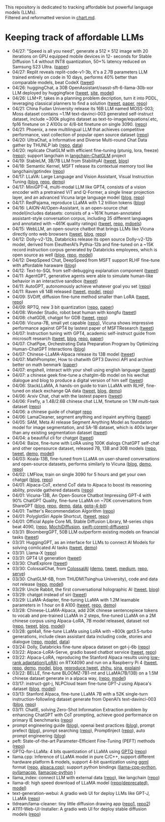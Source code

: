 This repository is dedicated to tracking affordable but powerful language models (LLMs).<br/>Filtered and reformatted version in [chart.md](./chart.md).


# Keeping track of affordable LLMs

- 04/27: "Speed is all you need", generate a 512 × 512 image with 20 iterations on GPU equipped mobile devices in 12- seconds for Stable Diffusion 1.4 without INT8 quantization, 50+% latency reduced on Samsung S23 Ultra. ([paper](https://arxiv.org/pdf/2304.11267.pdf))
- 04/27: Replit reveals replit-code-v1-3b, it's a 2.7B parameters LLM trained entirely on code in 10 days, performs 40% better than comparable models, beat CodeX ([tweet](https://twitter.com/Replit/status/1651344182425051136))
- 04/26: huggingChat, a 30B OpenAssistant/oasst-sft-6-llama-30b-xor LLM deployed by huggingface ([tweet](https://twitter.com/DrJimFan/status/1650910941687730176), [site](https://huggingface.co/chat/), [model](https://huggingface.co/OpenAssistant/oasst-sft-6-llama-30b-xor))
- 04/26: LLM+P, takes in a planning problem decription, turn it into PDDL, leveraging classical planners to find a solution ([tweet](https://twitter.com/IntuitMachine/status/1650771375693389825), [paper](https://arxiv.org/abs/2304.11477), [repo](https://github.com/Cranial-XIX/llm-pddl))
- 04/21: China Fudan University release its 16B LLM named MOSS-003; Moss dataset contains ~1.1M text-davinci-003 generated self-instruct dataset, include ~300k plugins dataset as text-to-image/equations/.etc, fp16 finetune on 2 A100s or 4/8-bit finetune on single 3090.  ([repo](https://github.com/OpenLMLab/MOSS))
- 04/21: Phoenix, a new multilingual LLM that achieves competitive performance, vast collection of popular open source dataset ([repo](https://github.com/FreedomIntelligence/LLMZoo))
- 04/20: UltraChat, a Informative and Diverse Multi-round Chat Data gather by THUNLP lab ([repo](https://github.com/thunlp/UltraChat), [data](https://huggingface.co/datasets/stingning/ultrachat))
- 04/20: replicate ChatGLM with efficient fine-tuning (ptunig, lora, freeze) ([repo](https://github.com/hiyouga/ChatGLM-Efficient-Tuning)); support langchain in [langchain-ChatGLM](https://github.com/imClumsyPanda/langchain-ChatGLM) project
- 04/19: StableLM, 3B/7B LLM from StabilityAI ([tweet](https://twitter.com/StabilityAI/status/1648706159992532992), [blog](https://stability.ai/blog/stability-ai-launches-the-first-of-its-stablelm-suite-of-language-models))
- 04/18: Semantic Kernel, MSFT release its contextual memory tool like langchain/gptindex ([repo](https://github.com/microsoft/semantic-kernel))
- 04/17: LLaVA: Large Language and Vision Assistant, Visual Instruction Tuning ([blog](https://llava-vl.github.io/), [repo](https://github.com/haotian-liu/LLaVA), [demo](https://llava.hliu.cc/))
- 04/17: MiniGPT-4, multi-modal LLM like GPT4, consists of a vision encoder with a pretrained ViT and Q-Former, a single linear projection layer, and an advanced Vicuna large language model ([blog](https://minigpt-4.github.io/), [repo](https://github.com/Vision-CAIR/MiniGPT-4))
- 04/17: RedPajama, reproduce LLaMA with 1.2 trillion tokens ([blog](https://www.together.xyz/blog/redpajama))
- 04/16: LAION-AI/Open-Assistant, is an open-source chat model(includes datasets: consists of a ~161K human-annotated assistant-style conversation corpus, including 35 different languages and annotated with ~461K quality ratings) ([tweet](https://twitter.com/omarsar0/status/1647339407173664772), [repo](https://github.com/LAION-AI/Open-Assistant), [mdoels](https://huggingface.co/laion))
- 04/15: WebLLM, an open-source chatbot that brings LLMs like Vicuna directly onto web browsers ([tweet](https://twitter.com/HongyiJin258/status/1647062309960028160), [blog](https://atlassc.net/2023/03/24/stable-diffusion-prompt), [repo](https://github.com/mlc-ai/web-llm))
- 04/12: Dolly-v2-12b, Databricks release its open source Dolly-v2-12b model, derived from EleutherAI’s Pythia-12b and fine-tuned on a ~15K record instruction corpus generated by Databricks employees, which is open source as well ([blog](https://www.databricks.com/blog/2023/04/12/dolly-first-open-commercially-viable-instruction-tuned-llm), [repo](https://github.com/databrickslabs/dolly), [model](https://huggingface.co/databricks/dolly-v2-12b))
- 04/12: DeepSpeed Chat, DeepSpeed from MSFT support RLHF fine-tune with affordable haraware ([blog](https://github.com/microsoft/DeepSpeed/tree/master/blogs/deepspeed-chat))
- 04/12: Text-to-SQL from self-debugging explanation component ([tweet](https://twitter.com/omarsar0/status/1645963033254981632))
- 04/11: AgentGPT, generative agents were able to simulate human-like behavior in an interactive sandbox ([tweet](https://twitter.com/AlphaSignalAI/status/1645475204712235030))
- 04/11: AutoGPT, autonomously achieve whatever goal you set ([repo](https://github.com/Torantulino/Auto-GPT))
- 04/11: Raven v8 14B released ([tweet](https://twitter.com/BlinkDL_AI/status/1645521711012663296), [model](https://huggingface.co/BlinkDL/rwkv-4-raven), [repo](https://github.com/BlinkDL/ChatRWKV))
- 04/09: SVDiff, diffusion fine-tune method smaller than LoRA ([tweet](https://twitter.com/mk1stats/status/1644830152118120448), [repo](https://github.com/mkshing/svdiff-pytorch))
- 04/09: RPTQ, new 3 bit quantization ([repo](https://github.com/hahnyuan/RPTQ4LLM), [paper](https://arxiv.org/abs/2304.01089))
- 04/08: Wonder Studio, robot beat human with kongfu ([tweet](https://twitter.com/WonderDynamics/status/1644376317595615233))
- 04/08: chatGDB, chatgpt for GDB ([tweet](https://twitter.com/gdb/status/1644452849018077185), [repo](https://github.com/pgosar/ChatGDB))
- 04/08: Vicuna-7B, small yet capable ([repo](https://github.com/lm-sys/FastChat/#vicuna-7b)), Vicuna shows impressive performance against GPT4 by lastest paper of MSFTResearch ([tweet](https://twitter.com/lmsysorg/status/1644439032074768384))
- 04/07: Instruction tuning with GPT4, academic self-instruct guide from microsoft research ([tweet](https://twitter.com/omarsar0/status/1644143324192751616), [blog](https://instruction-tuning-with-gpt-4.github.io/), [repo](https://github.com/Instruction-Tuning-with-GPT-4/GPT-4-LLM), [paper](https://arxiv.org/pdf/2304.03277.pdf))
- 04/07: ChatPipe, Orchestrating Data Preparation Program by Optimizing Human-ChatGPT Interactions ([blog](https://briefgpt.xyz/a/2304.03540))
- 04/07: Chinese-LLaMA-Alpaca release its 13B model ([tweet](https://twitter.com/KCrosner/status/1644285818058731522))
- 04/07: MathPrompter, How to chatwith GPT3 Davinci API and archive better on math benmark ([paper](https://arxiv.org/pdf/2303.05398.pdf))
- 04/07: engshell, interact with your shell using english language ([tweet](https://twitter.com/omarsar0/status/1644333121540698112))
- 04/07: a chinese geek fine-tune a chatglm-6b model on his wechat dialogue and blog to produce a digital version of him self ([tweet](https://greatdk.com/1908.html))
- 04/06: StackLLaMA, A hands-on guide to train LLaMA with RLHF, fine-tuned on stack exchange QA data ([tweet](https://twitter.com/lvwerra/status/1643998302738759683), [blog](https://huggingface.co/blog/stackllama), [demo](https://huggingface.co/spaces/trl-lib/stack-llama))
- 04/06: Arxiv Chat, chat with the lastest papers ([tweet](https://twitter.com/bhutanisanyam1/status/1643811531233148929))
- 04/06: Firefly, a 1.4B/2.6B chinese chat LLM, finetune on 1.1M multi-task dataset ([repo](https://github.com/yangjianxin1/Firefly))
- 04/06: a chinese guide of chatgpt [repo](https://gitlab.com/awesomeai/awesome-chatgpt-zh)
- 04/06: LamaCleaner, segment anything and inpaint anything ([tweet](https://twitter.com/sfjccz/status/1643992289294057472))
- 04/05: SAM, Meta AI release Segment Anything Model as foundation model for image segmentation, and SA-1B dataset, which is 400x larger than any existing segmentation dataset ([tweet](https://twitter.com/MetaAI/status/1643599800414380038))
- 04/04: a beautiful cli for chatgpt ([tweet](https://twitter.com/niceoe/status/1642920630445297664))
- 04/04: Baize, fine-tune with LoRA using 100K dialogs ChatGPT self-chat and other opensource dataset, released 7B, 13B and 30B models ([repo](https://github.com/project-baize/baize), [tweet](https://twitter.com/XuCanwen/status/1643074086485086208), [demo](https://huggingface.co/spaces/project-baize/baize-lora-7B), [model](https://huggingface.co/project-baize/baize-lora-13B))
- 04/03: Koala-13B, fine-tuned from LLaMA on user-shared conversations and open-source datasets, performs similarly to Vicuna ([blog](https://bair.berkeley.edu/blog/2023/04/03/koala/), [demo](https://chat.lmsys.org/?model=koala-13b), [repo](https://github.com/young-geng/EasyLM))
- 04/02: LMFlow, train on single 3090 for 5 hours and get your own chatgpt ([blog](https://www.jiqizhixin.com/articles/2023-04-02), [repo](https://github.com/OptimalScale/LMFlow))
- 04/01: Alpaca-CoT, extend CoT data to Alpaca to boost its reasoning ability, provide gathered datasets ([repo](https://github.com/PhoebusSi/Alpaca-CoT))
- 04/01: Vicuna-13B, An Open-Source Chatbot Impressing GPT-4 with 90% ChatGPT Quality, fine-tune LLaMA on ~70K conversations from ShareGPT ([blog](https://vicuna.lmsys.org/), [repo](https://github.com/lm-sys/FastChat), [demo](https://chat.lmsys.org/), [data](https://github.com/lm-sys/FastChat/issues/90#issuecomment-1493250773), [gptq-4-bit](https://huggingface.co/elinas/vicuna-13b-4bit))
- 04/01: Twitter's Recommendation Algorithm ([repo](https://github.com/twitter/the-algorithm))
- 04/01: PolyglotSiri Apple Shortcut, ([tweet](https://twitter.com/Munntein/status/1641683629968592897), [repo](https://github.com/Munntein/PolyglotSiri-Apple-Shortcut))
- 04/01: Official Apple Core ML Stable Diffusion Library, M-series chips beat 4090, ([repo](https://github.com/apple/ml-stable-diffusion), [MochiDiffusion](https://github.com/godly-devotion/MochiDiffusion), [swift-coreml-diffusers](https://github.com/huggingface/swift-coreml-diffusers))
- 03/31: BloombergGPT, 50B LLM outperform existing models on financial tasks ([tweet](https://twitter.com/omarsar0/status/1641787456436547584))
- 03/31: HuggingGPT, as an interface for LLMs to connect AI Models for solving comlicated AI tasks ([tweet](https://twitter.com/johnjnay/status/1641609645713129473), [demo](https://huggingface.co/spaces/microsoft/HuggingGPT))
- 03/31: Llama-X ([repo](https://github.com/AetherCortex/Llama-X))
- 03/31: GPT4 UI generation ([tweet](https://twitter.com/gdb/status/1641496253572997123))
- 03/30: ChatExplore ([tweet](https://twitter.com/omarsar0/status/1641444447304011776))
- 03/30: ColossalChat, from [ColossalAI](https://github.com/hpcaitech/ColossalAI) ([demo](https://chat.colossalai.org/), [tweet](https://twitter.com/omarsar0/status/1641070883497205761), [medium](https://medium.com/@yangyou_berkeley/colossalchat-an-open-source-solution-for-cloning-chatgpt-with-a-complete-rlhf-pipeline-5edf08fb538b), [repo](https://github.com/hpcaitech/ColossalAI/tree/main/applications/Chat), [serve](https://github.com/hpcaitech/ColossalAI/blob/main/applications/Chat/inference/server.py))
- 03/30: ChatGLM-6B, from THUDM(Tsinghua University), code and data not release ([repo](https://github.com/THUDM/ChatGLM-6B), [model](https://huggingface.co/THUDM/chatglm-6b))
- 03/29: Uncle Rabbit, the first conversational holographic AI ([tweet](https://twitter.com/ArturoJReal/status/1641129170100011035), [blog](https://feld.com/archives/2023/03/do-ai-rabbits-dream-of-holographic-carrots/))
- 03/29: chatgpt instead of siri ([tweet](https://twitter.com/punk2898/status/1641063874186346496))
- 03/29: LLaMA-Adapter, fine-tuning LLaMA with 1.2M learnable parameters in 1 hour on 8 A100 ([tweet](https://twitter.com/lupantech/status/1644024402215051265), [repo](https://github.com/ZrrSkywalker/LLaMA-Adapter), [demo](https://huggingface.co/spaces/csuhan/LLaMA-Adapter))
- 03/28: Chinese-LLaMA-Alpaca, add 20K chinese sentencepiece tokens to vocab and pre-trained LLaMA in 2 steps, fine-tuned LLaMA on a 2M chinese corpus using Alpaca-LoRA, 7B model released, dataset not ([repo](https://github.com/ymcui/Chinese-LLaMA-Alpaca), [tweet](https://twitter.com/KCrosner/status/1640641475909423104), [blog](https://ymcui.com/), [model](https://huggingface.co/ziqingyang/chinese-alpaca-lora-7b))
- 03/28: gpt4all, fine-tune LLaMa using LoRA with ~800k gpt3.5-turbo generations, include clean assistant data including code, stories and dialogue ([repo](https://github.com/nomic-ai/gpt4all), [model](https://huggingface.co/nomic-ai/gpt4all-lora), [data](https://huggingface.co/datasets/nomic-ai/gpt4all_prompt_generations))
- 03/24: Dolly, Databricks fine-tune alpaca dataset on gpt-j-6b ([repo](https://github.com/databrickslabs/dolly))
- 03/22: Alpaca-LoRA-Serve, gradio based chatbot service ([tweet](https://twitter.com/algo_diver/status/1638525828773576704), [repo](https://github.com/deep-diver/Alpaca-LoRA-Serve))
- 03/22: Alpaca-LoRA, reproducing the Stanford Alpaca results using [low-rank adaptation(LoRA)](https://arxiv.org/pdf/2106.09685.pdf) on RTX4090 and run on a Raspberry Pi 4 ([tweet](https://twitter.com/miolini/status/1634982361757790209), [repo](https://github.com/tloen/alpaca-lora), [demo](https://huggingface.co/spaces/tloen/alpaca-lora), [model](https://huggingface.co/tloen/alpaca-lora-7b), [blog](https://replicate.com/blog/fine-tune-alpaca-with-lora), [reproduce tweet](https://twitter.com/nash_su/status/1639404405811478528), [zhihu](https://zhuanlan.zhihu.com/p/615227156), [sina](https://finance.sina.com.cn/tech/roll/2023-03-26/doc-imynemwf9000026.shtml), [explain](https://lightning.ai/pages/community/tutorial/lora-llm/))
- 03/22: BELLE, fine-tune BLOOMZ-7B1-mt and LLaMA(7B/13B) on a 1.5M chinese dataset generate in a alpaca way, ([repo](https://github.com/LianjiaTech/BELLE), [model](https://huggingface.co/BelleGroup))
- 03/17: instruct-gpt-j, NLPCloud team fine-tune GPT-J using Alpaca's dataset ([blog](https://nlpcloud.com/instruct-version-of-gpt-j-using-stanford-alpaca-dataset.html), [model](https://huggingface.co/nlpcloud/instruct-gpt-j-fp16))
- 03/13: Stanford Alpaca, fine-tune LLaMA 7B with a 52K single-turn instruction-followling dataset generate from OpenAI’s text-davinci-003  ([blog](https://crfm.stanford.edu/2023/03/13/alpaca.html), [repo](https://github.com/tatsu-lab/stanford_alpaca))
- 03/11: ChatIE, solving Zero-Shot Information Extraction problem by enhancing ChatGPT with CoT prompting, achieve good performance on primary IE benchmarks ([repo](https://github.com/cocacola-lab/ChatIE))
- prompt engineering guide ([blog](https://www.promptingguide.ai/zh)), openai best practices ([blog](https://help.openai.com/en/articles/6654000-best-practices-for-prompt-engineering-with-openai-api)), prompt prefect ([blog](https://promptperfect.jina.ai/)), prompt searching ([repo](https://github.com/MaHuanAAA/g_fair_prompting)), PromptInject ([repo](https://github.com/agencyenterprise/PromptInject)), auto prompt engineering ([blog](https://www.promptingguide.ai/zh/techniques/ape))
- peft: State-of-the-art Parameter-Efficient Fine-Tuning (PEFT) methods ([repo](https://github.com/huggingface/peft))
- GPTQ-for-LLaMa: 4 bits quantization of LLaMA using [GPTQ](https://arxiv.org/abs/2210.17323) ([repo](https://github.com/qwopqwop200/GPTQ-for-LLaMa)) 
- llama.cpp: Inference of LLaMA model in pure C/C++, support different hardware platform & models, support 4-bit quantization using [ggml](https://github.com/ggerganov/ggml) format ([repo](https://github.com/ggerganov/llama.cpp), [alpaca.cpp](https://github.com/antimatter15/alpaca.cpp)); support python bindings ([llama-cpp-python](https://github.com/abetlen/llama-cpp-python), [pyllamacpp](https://github.com/nomic-ai/pyllamacpp), [llamacpp-python](https://github.com/thomasantony/llamacpp-python) )
- llama_index: connect LLM with external data ([repo](https://github.com/jerryjliu/llama_index)), like langchain ([repo](https://github.com/hwchase17/langchain))
- llama-dl: high speed download of LLaMA model ([repo(deprecated)](https://github.com/shawwn/llama-dl), [model](https://huggingface.co/decapoda-research/llama-7b-hf))
- text-generation-webui: A gradio web UI for deploy LLMs like GPT-J, LLaMA ([repo](https://github.com/oobabooga/text-generation-webui))
- tldream/lama-cleaner: tiny little diffusion drawing app ([repo1](https://github.com/Sanster/tldream), [repo2](https://github.com/Sanster/lama-cleaner))
- A1111-Web-UI-Installer: A gradio web UI for deploy stable diffusion models ([repo](https://github.com/EmpireMediaScience/A1111-Web-UI-Installer))
